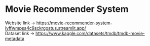 # Movie Recommender System
Website link -> https://movie-recommender-system-ivffwmpsa4c9sckrgostus.streamlit.app/  
Dataset link -> https://www.kaggle.com/datasets/tmdb/tmdb-movie-metadata
